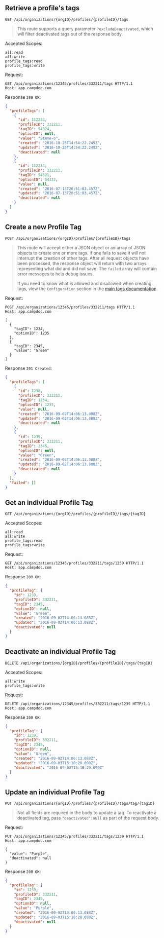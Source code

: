 ## Retrieve a profile's tags

```
GET /api/organizations/{orgID}/profiles/{profileID}/tags
```

> This route supports a query parameter `?excludeDeactivated`, which will filter deactivated tags out of the response body.

Accepted Scopes:
```
all:read
all:write
profile_tags:read
profile_tags:write
```

Request:
```
GET /api/organizations/12345/profiles/332211/tags HTTP/1.1
Host: app.campdoc.com
```
Response `200 OK`:
```json
{
  "profileTags": [
    {
      "id": 112233,
      "profileID": 332211,
      "tagID": 54324,
      "optionID": null,
      "value": "Steve-o",
      "created": "2016-10-25T14:54:22.249Z",
      "updated": "2016-10-25T14:54:22.249Z",
      "deactivated": null
    },
    {
      "id": 112234,
      "profileID": 332211,
      "tagID": 54321,
      "optionID": 54322,
      "value": null,
      "created": "2016-07-13T20:51:03.457Z",
      "updated": "2016-07-13T20:51:03.457Z",
      "deactivated": null
    }
  ]
}
```

## Create a new Profile Tag

```
POST /api/organizations/{orgID}/profiles/{profileID}/tags
```

> This route will accept either a JSON object or an array of JSON objects to create one or more tags. If one fails to save it will not interrupt the creation of other tags. After all request objects have been processed, the response object will return with two arrays representing what did and did not save. The `failed` array will contain error messages to help debug issues.
>
> If you need to know what is allowed and disallowed when creating tags, view the `Configuration` section in the [main tags documentation](/v2/chapters/tags-overview.md).

Request:
```
POST /api/organizations/12345/profiles/332211/tags HTTP/1.1
Host: app.campdoc.com

[
  {
    "tagID": 1234,
    "optionID": 1235
  },
  {
    "tagID": 2345,
    "value": "Green"
  }
]
```

Response `201 Created`:
```json
{
  "profileTags": [
    {
      "id": 1238,
      "profileID": 332211,
      "tagID": 1234,
      "optionID": 1235,
      "value": null,
      "created": "2016-09-02T14:06:13.088Z",
      "updated": "2016-09-02T14:06:13.088Z",
      "deactivated": null
    },
    {
      "id": 1239,
      "profileID": 332211,
      "tagID": 2345,
      "optionID": null,
      "value": "Green",
      "created": "2016-09-02T14:06:13.088Z",
      "updated": "2016-09-02T14:06:13.088Z",
      "deactivated": null
    }
  ],
  "failed": []
}
```

## Get an individual Profile Tag

```
GET /api/organizations/{orgID}/profiles/{profileID}/tags/{tagID}
```

Accepted Scopes:
```
all:read
all:write
profile_tags:read
profile_tags:write
```

Request:
```
GET /api/organizations/12345/profiles/332211/tags/1239 HTTP/1.1
Host: app.campdoc.com
```

Response `200 OK`:
```json
{
  "profileTag": {
    "id": 1239,
    "profileID": 332211,
    "tagID": 2345,
    "optionID": null,
    "value": "Green",
    "created": "2016-09-02T14:06:13.088Z",
    "updated": "2016-09-02T14:06:13.088Z",
    "deactivated": null
  }
}
```

## Deactivate an individual Profile Tag

```
DELETE /api/organizations/{orgID}/profiles/{profileID}/tags/{tagID}
```

Accepted Scopes:
```
all:write
profile_tags:write
```

Request:
```
DELETE /api/organizations/12345/profiles/332211/tags/1239 HTTP/1.1
Host: app.campdoc.com
```

Response `200 OK`:
```json
{
  "profileTag": {
    "id": 1239,
    "profileID": 332211,
    "tagID": 2345,
    "optionID": null,
    "value": "Green",
    "created": "2016-09-02T14:06:13.088Z",
    "updated": "2016-09-03T15:10:20.090Z",
    "deactivated": "2016-09-03T15:10:20.090Z"
  }
}
```

## Update an individual Profile Tag

```
PUT /api/organizations/{orgID}/profiles/{profileID}/tags/tag/{tagID}
```

> Not all fields are required in the body to update a tag. To reactivate a deactivated tag, pass `"deactivated":null` as part of the request body.


Request:
```
PUT /api/organizations/12345/profiles/332211/tags/1239 HTTP/1.1
Host: app.campdoc.com

{
  "value": "Purple",
  "deactivated": null
}
```

Response `200 OK`:
```json
{
  "profileTag": {
    "id": 1239,
    "profileID": 332211,
    "tagID": 2345,
    "optionID": null,
    "value": "Purple",
    "created": "2016-09-02T14:06:13.088Z",
    "updated": "2016-09-03T15:10:20.090Z",
    "deactivated": null
  }
}
```
